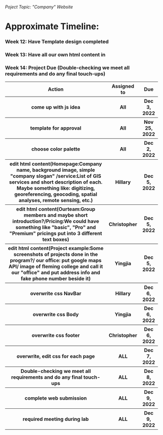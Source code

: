 ###### Poject Topic: "Company" Website ######





######
# Approximate Timeline:
### Week 12: Have Template design completed
### Week 13: Have all our own html content in
### Week 14: Project Due (Double-checking we meet all requirements and do any final touch-ups)

<table>
  <tr>
    <th>Action</th>
    <th>Assigned to</th>
    <th>Due</th>
  </tr>
  <tr>
    <th>come up with js idea</th>
    <th>All</th>
    <th>Dec 3, 2022</th>
  </tr>
  <tr>
    <th>template for approval</th>
    <th>All</th>
    <th>Nov 25, 2022</th>
  </tr>
  <tr>
    <th>choose color palette</th>
    <th>All</th>
    <th>Dec 2, 2022</th>
  </tr>
  <tr>
    <th>edit html content(Homepage:Company name, background image, simple "company slogan" /service:List of GIS services and short description of each. Maybe something like: digitizing, georeferencing, geocoding, spatial analyses, remote sensing, etc.)</th>
    <th>Hillary</th>
    <th>Dec 5, 2022</th>
  </tr>
  <tr>
    <th>  edit html content(Ourteam:Group members and maybe short introduction?/Pricing:We could have something like "basic", "Pro" and "Premium" pricings put into 3 different text boxes)</th>
    <th>Christopher</th>
    <th>Dec 5, 2022</th>
  </tr>
  <tr>
    <th>  edit html content(Project example:Some screenshots of projects done in the program?/ our office: put google maps API/ image of fleming college and call it our "office" and put address info and fake phone number beside it)</th>
    <th>Yingjia</th>
    <th>Dec 5, 2022</th>
  </tr>
  <tr>
    <th>overwrite css NavBar</th>
    <th>Hillary</th>
    <th>Dec 6, 2022</th>
  </tr>
  <tr>
    <th>overwrite css Body</th>
    <th>Yingjia</th>
    <th>Dec 6, 2022</th>
  </tr>
  <tr>
    <th>overwrite css footer</th>
    <th>Christopher</th>
    <th>Dec 6, 2022</th>
  </tr>
  <tr>
    <th>overwrite, edit css for each page</th>
    <th>ALL</th>
    <th>Dec 7, 2022</th>
  </tr>
  <tr>
    <th>Double-checking we meet all requirements and do any final touch-ups</th>
    <th>ALL</th>
    <th>Dec 8, 2022</th>
  </tr>

  <tr>
    <th>complete web submission</th>
    <th>ALL</th>
    <th>Dec 9, 2022</th>
  </tr>
  <tr>
    <th>  required meeting during lab</th>
    <th>ALL</th>
    <th>Dec 9, 2022</th>
  </tr>
</table>
